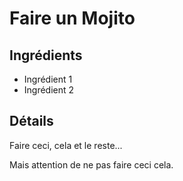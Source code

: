 #  Faire un Mojito

## Ingrédients

* Ingrédient 1 
* Ingrédient 2 
## Détails

Faire ceci, cela et le reste...

Mais attention de ne pas faire ceci cela.
